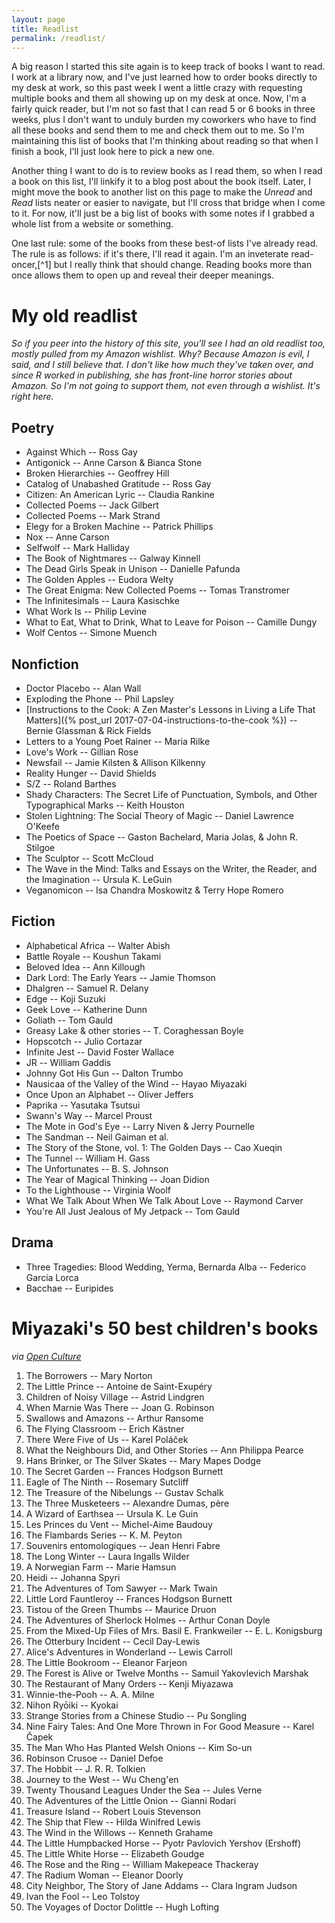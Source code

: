 ```yaml
---
layout: page
title: Readlist
permalink: /readlist/
---
```


A big reason I started this site again is to keep track of books I want to
read.  I work at a library now, and I've just learned how to order books
directly to my desk at work, so this past week I went a little crazy with
requesting multiple books and them all showing up on my desk at once.  Now,
I'm a fairly quick reader, but I'm not so fast that I can read 5 or 6 books in
three weeks, plus I don't want to unduly burden my coworkers who have to find
all these books and send them to me and check them out to me.  So I'm
maintaining this list of books that I'm thinking about reading so that when I
finish a book, I'll just look here to pick a new one.

Another thing I want to do is to review books as I read them, so when I read
a book on this list, I'll linkify it to a blog post about the book itself.
Later, I might move the book to another list on this page to make the *Unread*
and *Read* lists neater or easier to navigate, but I'll cross that bridge when
I come to it.  For now, it'll just be a big list of books with some notes if I
grabbed a whole list from a website or something.

One last rule: some of the books from these best-of lists I've already read.
The rule is as follows: if it's there, I'll read it again.  I'm an inveterate
read-oncer,[^1] but I really think that should change.  Reading books more
than once allows them to open up and reveal their deeper meanings.

# My old readlist

*So if you peer into the history of this site, you'll see I had an old
readlist too, mostly pulled from my Amazon wishlist.  Why?  Because Amazon is
evil, I said, and I still believe that.  I don't like how much they've taken
over, and since R worked in publishing, she has front-line horror stories
about Amazon.  So I'm not going to support them, not even through a wishlist.
It's right here.*

## Poetry

- Against Which -- Ross Gay
- Antigonick -- Anne Carson & Bianca Stone
- Broken Hierarchies -- Geoffrey Hill
- Catalog of Unabashed Gratitude -- Ross Gay
- Citizen: An American Lyric -- Claudia Rankine
- Collected Poems -- Jack Gilbert
- Collected Poems -- Mark Strand
- Elegy for a Broken Machine -- Patrick Phillips
- Nox -- Anne Carson
- Selfwolf -- Mark Halliday
- The Book of Nightmares -- Galway Kinnell
- The Dead Girls Speak in Unison -- Danielle Pafunda
- The Golden Apples -- Eudora Welty
- The Great Enigma: New Collected Poems -- Tomas Transtromer
- The Infinitesimals -- Laura Kasischke
- What Work Is -- Philip Levine
- What to Eat, What to Drink, What to Leave for Poison -- Camille Dungy
- Wolf Centos -- Simone Muench

## Nonfiction

- Doctor Placebo -- Alan Wall
- Exploding the Phone -- Phil Lapsley
- [Instructions to the Cook: A Zen Master's Lessons in Living a Life That Matters]({% post_url 2017-07-04-instructions-to-the-cook %}) -- Bernie Glassman & Rick Fields
- Letters to a Young Poet Rainer -- Maria Rilke
- Love's Work -- Gillian Rose
- Newsfail -- Jamie Kilsten & Allison Kilkenny
- Reality Hunger -- David Shields
- S/Z -- Roland Barthes
- Shady Characters: The Secret Life of Punctuation, Symbols, and Other Typographical Marks -- Keith Houston
- Stolen Lightning: The Social Theory of Magic -- Daniel Lawrence O'Keefe
- The Poetics of Space -- Gaston Bachelard, Maria Jolas, & John R. Stilgoe
- The Sculptor -- Scott McCloud
- The Wave in the Mind: Talks and Essays on the Writer, the Reader, and the Imagination -- Ursula K. LeGuin
- Veganomicon -- Isa Chandra Moskowitz & Terry Hope Romero

## Fiction

- Alphabetical Africa -- Walter Abish
- Battle Royale -- Koushun Takami
- Beloved Idea -- Ann Killough
- Dark Lord: The Early Years -- Jamie Thomson
- Dhalgren -- Samuel R. Delany
- Edge -- Koji Suzuki
- Geek Love -- Katherine Dunn
- Goliath -- Tom Gauld
- Greasy Lake & other stories -- T. Coraghessan Boyle
- Hopscotch -- Julio Cortazar
- Infinite Jest -- David Foster Wallace
- JR -- William Gaddis
- Johnny Got His Gun -- Dalton Trumbo
- Nausicaa of the Valley of the Wind -- Hayao Miyazaki
- Once Upon an Alphabet -- Oliver Jeffers
- Paprika -- Yasutaka Tsutsui
- Swann's Way -- Marcel Proust
- The Mote in God's Eye -- Larry Niven & Jerry Pournelle
- The Sandman -- Neil Gaiman et al.
- The Story of the Stone, vol. 1: The Golden Days -- Cao Xueqin
- The Tunnel -- William H. Gass
- The Unfortunates -- B. S. Johnson
- The Year of Magical Thinking -- Joan Didion
- To the Lighthouse -- Virginia Woolf
- What We Talk About When We Talk About Love -- Raymond Carver
- You're All Just Jealous of My Jetpack -- Tom Gauld

## Drama

- Three Tragedies: Blood Wedding, Yerma, Bernarda Alba -- Federico Garcia Lorca
- Bacchae -- Euripides

# Miyazaki's 50 best children's books

*via 
[Open Culture](http://www.openculture.com/2017/05/hayao-miyazaki-picks-his-50-favorite-childrens-books.html)*

1.  The Borrowers -- Mary Norton
1.  The Little Prince -- Antoine de Saint-Exupéry
1.  Children of Noisy Village -- Astrid Lindgren
1.  When Marnie Was There -- Joan G. Robinson
1.  Swallows and Amazons -- Arthur Ransome
1.  The Flying Classroom -- Erich Kästner
1.  There Were Five of Us -- Karel Poláček
1.  What the Neighbours Did, and Other Stories -- Ann Philippa Pearce
1.  Hans Brinker, or The Silver Skates -- Mary Mapes Dodge
1.  The Secret Garden -- Frances Hodgson Burnett
1.  Eagle of The Ninth -- Rosemary Sutcliff
1.  The Treasure of the Nibelungs -- Gustav Schalk
1.  The Three Musketeers -- Alexandre Dumas, père
1.  A Wizard of Earthsea -- Ursula K. Le Guin
1.  Les Princes du Vent -- Michel-Aime Baudouy
1.  The Flambards Series -- K. M. Peyton
1.  Souvenirs entomologiques -- Jean Henri Fabre
1.  The Long Winter -- Laura Ingalls Wilder
1.  A Norwegian Farm -- Marie Hamsun
1.  Heidi -- Johanna Spyri
1.  The Adventures of Tom Sawyer -- Mark Twain
1.  Little Lord Fauntleroy -- Frances Hodgson Burnett
1.  Tistou of the Green Thumbs -- Maurice Druon
1.  The Adventures of Sherlock Holmes -- Arthur Conan Doyle
1.  From the Mixed-Up Files of Mrs. Basil E. Frankweiler -- E. L. Konigsburg
1.  The Otterbury Incident -- Cecil Day-Lewis
1.  Alice's Adventures in Wonderland -- Lewis Carroll
1.  The Little Bookroom -- Eleanor Farjeon
1.  The Forest is Alive or Twelve Months -- Samuil Yakovlevich Marshak
1.  The Restaurant of Many Orders -- Kenji Miyazawa
1.  Winnie-the-Pooh -- A. A. Milne
1.  Nihon Ryōiki -- Kyokai
1.  Strange Stories from a Chinese Studio -- Pu Songling
1.  Nine Fairy Tales: And One More Thrown in For Good Measure -- Karel Čapek
1.  The Man Who Has Planted Welsh Onions -- Kim So-un
1.  Robinson Crusoe -- Daniel Defoe
1.  The Hobbit -- J. R. R. Tolkien
1.  Journey to the West -- Wu Cheng'en
1.  Twenty Thousand Leagues Under the Sea -- Jules Verne
1.  The Adventures of the Little Onion -- Gianni Rodari
1.  Treasure Island -- Robert Louis Stevenson
1.  The Ship that Flew -- Hilda Winifred Lewis
1.  The Wind in the Willows -- Kenneth Grahame
1.  The Little Humpbacked Horse -- Pyotr Pavlovich Yershov (Ershoff)
1.  The Little White Horse -- Elizabeth Goudge
1.  The Rose and the Ring -- William Makepeace Thackeray
1.  The Radium Woman -- Eleanor Doorly
1.  City Neighbor, The Story of Jane Addams -- Clara Ingram Judson
1.  Ivan the Fool -- Leo Tolstoy
1.  The Voyages of Doctor Dolittle -- Hugh Lofting
